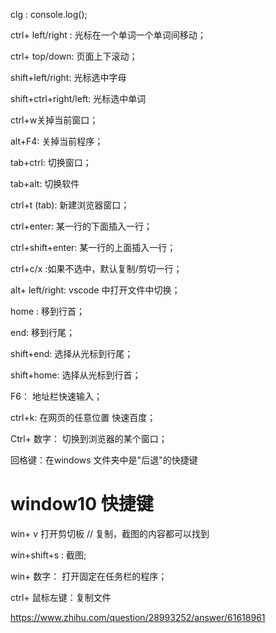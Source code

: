   clg : console.log();

 ctrl+ left/right : 光标在一个单词一个单词间移动；

ctrl+ top/down: 页面上下滚动；

shift+left/right: 光标选中字母

shift+ctrl+right/left: 光标选中单词

ctrl+w关掉当前窗口；

alt+F4: 关掉当前程序；

tab+ctrl: 切换窗口；

tab+alt: 切换软件

ctrl+t (tab): 新建浏览器窗口；

ctrl+enter: 某一行的下面插入一行；

ctrl+shift+enter: 某一行的上面插入一行；

ctrl+c/x :如果不选中，默认复制/剪切一行；

alt+ left/right: vscode 中打开文件中切换；

home : 移到行首；

end: 移到行尾；

shift+end: 选择从光标到行尾；

shift+home: 选择从光标到行首；

F6： 地址栏快速输入；

ctrl+k: 在网页的任意位置 快速百度；

Ctrl+ 数字： 切换到浏览器的某个窗口；

回格键：在windows 文件夹中是"后退"的快捷键



# window10 快捷键

win+ v 打开剪切板 // 复制，截图的内容都可以找到

win+shift+s : 截图;

win+ 数字： 打开固定在任务栏的程序；

ctrl+ 鼠标左键：复制文件




https://www.zhihu.com/question/28993252/answer/61618961